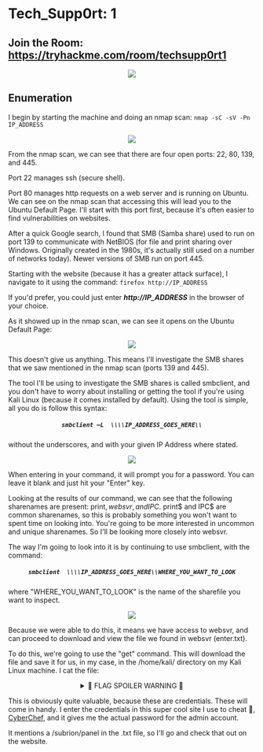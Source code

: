 # Tech_Supp0rt: 1
## Join the Room: https://tryhackme.com/room/techsupp0rt1

<p align="center"><img src="https://user-images.githubusercontent.com/60375020/164568509-7ebe3105-7af2-4301-94ae-e7cd6840d93d.png"></p>

## Enumeration
I begin by starting the machine and doing an nmap scan: ```nmap -sC -sV -Pn IP_ADDRESS```

<p align="center"><img src="https://user-images.githubusercontent.com/60375020/164568833-b9293896-5045-4cdf-92d0-3a828c7c8efd.png"></p>

From the nmap scan, we can see that there are four open ports: 22, 80, 139, and 445.

Port 22 manages ssh (secure shell).  

Port 80 manages http requests on a web server and is running on Ubuntu. We can see on the nmap scan that accessing this will lead you to the Ubuntu Default Page. I'll start with this port first, because it's often easier to find vulnerabilities on websites. 

After a quick Google search, I found that SMB (Samba share) used to run on port 139 to communicate with NetBIOS (for file and print sharing over Windows. Originally created in the 1980s, it's actually still used on a number of networks today). Newer versions of SMB run on port 445.

Starting with the website (because it has a greater attack surface), I navigate to it using the command: ```firefox http://IP_ADDRESS```

If you'd prefer, you could just enter ___http://IP_ADDRESS___ in the browser of your choice. 

As it showed up in the nmap scan, we can see it opens on the Ubuntu Default Page: 

<p align="center"><img src="https://user-images.githubusercontent.com/60375020/166619250-ffe50728-232b-4c40-b3ac-690067359ce1.png">

This doesn't give us anything. This means I'll investigate the SMB shares that we saw mentioned in the nmap scan (ports 139 and 445).  

The tool I'll be using to investigate the SMB shares is called smbclient, and you don't have to worry about installing or getting the tool if you're using Kali Linux (because it comes installed by default). Using the tool is simple, all you do is follow this syntax: 

<h5 align="center">
  
  ```smbclient –L  \\\\IP_ADDRESS_GOES_HERE\\```
  
</h5>

without the underscores, and with your given IP Address where stated.
<p align="center"><img src="https://user-images.githubusercontent.com/60375020/166620233-ce1432c1-d2de-4664-bfec-64d818ffbdeb.png"></p>

When entering in your command, it will prompt you for a password. You can leave it blank and just hit your "Enter" key.  

Looking at the results of our command, we can see that the following sharenames are present: print$, websvr, and IPC$. print$ and IPC$ are common sharenames, so this is probably something you won't want to spent time on  looking into. You're going to be more interested in uncommon and unique sharenames. So I'll be looking more closely into websvr.  

The way I'm going to look into it is by continuing to use smbclient, with the command: 

<h5 align="center">
  
  ```smbclient  \\\\IP_ADDRESS_GOES_HERE\\WHERE_YOU_WANT_TO_LOOK```
  
</h5>

where "WHERE_YOU_WANT_TO_LOOK" is the name of the sharefile you want to inspect. 

<p align="center"><img src="https://user-images.githubusercontent.com/60375020/166620556-901b6e00-c5ad-4030-9965-739bf7264cf9.png"></p>
Because we were able to do this, it means we have access to websvr, and can proceed to download and view the file we found in websvr (enter.txt). 

To do this, we're going to use the "get" command. This will download the file and save it for us, in my case, in the /home/kali/ directory on my Kali Linux machine. 
I cat the file:  

<!--           ORIGINAL CODE
<details>
  <summary> 📣 FLAG SPOILER WARNING 📣 </summary>
  
  This is a password. You might have to tweak the final result just a little.... 😉
  Can't go giving the true flag, now can I?
 
![image](https://user-images.githubusercontent.com/60375020/166621128-f03132ee-1ba9-4f17-a4dd-966aa0d9e849.JPG)
</details>
-->

<details>
  <summary align="center"> 📣 FLAG SPOILER WARNING 📣 </summary>
 
  > This is a password. You might have to tweak the final result just a little.... 😉
  Can't go giving the true flag, now can I?

![image](https://user-images.githubusercontent.com/60375020/166621128-f03132ee-1ba9-4f17-a4dd-966aa0d9e849.JPG)
</details>

This is obviously quite valuable, because these are credentials. These will come  in handy. I enter the credentials in this super cool site I use to cheat 🤫, [CyberChef](https://gchq.github.io/CyberChef/), and it gives me the actual password for the admin account.

It mentions a /subrion/panel in the .txt file,  so I'll go and check that out on the website.

<!--                   ORIGINAL CODE
It mentions a '/subrion', so I'll go and check that out on the website.  
<p align="center"><img src="https://user-images.githubusercontent.com/60375020/166621299-649aa2b7-fea8-4d98-85a6-3187976283b3.png"></p>

Interesting; no matter what I do, it says the page is "Unable to connect". It doesn't seem to respond.  

This is where I use another tool: BurpSuite. 

> If you're new to BurpSuite, I recommend going to [BurpSuite (PortSwigger) Academy](https://portswigger.net/burp/documentation/desktop/getting-started?utm_source=burp_suite_community&utm_medium=learn_tab&utm_campaign=onboarding), or trying the [TryHackMe Burp Suite Module](https://tryhackme.com/module/learn-burp-suite).  

BurpSuite is used for web applications. This is another tool you don't have to worry about downloading or installing because Kali Linux gives it to you by default.
-->
